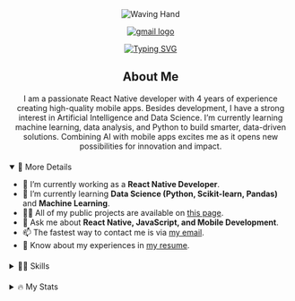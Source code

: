<div style="text-align:center; max-width: 700px; margin: auto;">

  <div id="header"> 
    <img src="https://media.giphy.com/media/v1.Y2lkPTc5MGI3NjExNzJybGR4amZxcHV6d3o2MTJueHN0d2xheGJ1d3B3ZzkzOHI2bGU1ayZlcD12MV9pbnRlcm5hbF9naWZfYnlfaWQmY3Q9Zw/paoX8smVvbggCXLu80/giphy.gif" width="100" alt="Waving Hand" /> 
  </div>

  <p>
    <a href="mailto:sogandtatlari1999@gmail.com">
      <img src="https://img.shields.io/static/v1?message=Gmail&logo=gmail&color=D14836&logoColor=white&style=for-the-badge" height="28" alt="gmail logo" />
    </a>
  </p>

  [![Typing SVG](https://readme-typing-svg.demolab.com?font=Fira+Code&size=36&pause=1000&color=34F500&vCenter=true&width=435&height=45&lines=%F0%9F%91%8B+Hi%2C+I'm+Sogand!+;I+love+AI+%E2%9D%A4%EF%B8%8F;Senior+Developer.;Always+learning+%F0%9F%A4%96)](https://enansari.github.io/)

  <h2>About Me</h2>
  <p>
    I am a passionate React Native developer with 4 years of experience creating high-quality mobile apps.  
    Besides development, I have a strong interest in Artificial Intelligence and Data Science.  
    I’m currently learning machine learning, data analysis, and Python to build smarter, data-driven solutions.  
    Combining AI with mobile apps excites me as it opens new possibilities for innovation and impact.
  </p>

  <details open style="text-align:left; max-width: 600px; margin: 20px auto;">
    <summary>👀 More Details</summary>
    <ul>
      <li>🔭 I’m currently working as a <strong>React Native Developer</strong>.</li>
      <li>🌱 I’m currently learning <strong>Data Science (Python, Scikit-learn, Pandas)</strong> and <strong>Machine Learning</strong>.</li>
      <li>👨‍💻 All of my public projects are available on <a href='https://github.com/isogand?tab=repositories'>this page</a>.</li>
      <li>💬 Ask me about <strong>React Native, JavaScript, and Mobile Development</strong>.</li>
      <li>📫 The fastest way to contact me is via <a href="mailto:sogandtatlari1999@gmail.com">my email</a>.</li>
      <li>📄 Know about my experiences in <a href='[LINK_TO_YOUR_RESUME.PDF]'>my resume</a>.</li>
    </ul>
  </details>

  <details style="text-align:left; max-width: 600px; margin: 20px auto;">
    <summary>🤹‍♂️ Skills</summary>
    <br>
    <h5>Mobile & Web Development</h5>
    <p>
      <a href="https://reactnative.dev/" target="_blank" rel="noreferrer">
        <img src="https://raw.githubusercontent.com/devicons/devicon/master/icons/react/react-original-wordmark.svg" alt="react native" width="40" height="40"/>
      </a>
      <a href="https://developer.mozilla.org/en-US/docs/Web/JavaScript" target="_blank" rel="noreferrer">
        <img src="https://raw.githubusercontent.com/devicons/devicon/master/icons/javascript/javascript-original.svg" alt="javascript" width="40" height="40"/>
      </a>
      <a href="https://www.typescriptlang.org/" target="_blank" rel="noreferrer">
        <img src="https://raw.githubusercontent.com/devicons/devicon/master/icons/typescript/typescript-original.svg" alt="typescript" width="40" height="40"/>
      </a>
      <a href="https://www.w3.org/html/" target="_blank" rel="noreferrer">
        <img src="https://raw.githubusercontent.com/devicons/devicon/master/icons/html5/html5-original-wordmark.svg" alt="html5" width="40" height="40"/>
      </a>
      <a href="https://www.w3schools.com/css/" target="_blank" rel="noreferrer">
        <img src="https://raw.githubusercontent.com/devicons/devicon/master/icons/css3/css3-original-wordmark.svg" alt="css3" width="40" height="40"/>
      </a>
    </p>
    <h5>Data Science & Machine Learning</h5>
    <p>
      <a href="https://www.python.org" target="_blank" rel="noreferrer">
        <img src="https://raw.githubusercontent.com/devicons/devicon/master/icons/python/python-original.svg" alt="python" width="40" height="40"/>
      </a>
      <a href="https://pandas.pydata.org/" target="_blank" rel="noreferrer">
        <img src="https://raw.githubusercontent.com/devicons/devicon/2ae2a900d2f041da66e950e4d48052658d850630/icons/pandas/pandas-original.svg" alt="pandas" width="40" height="40"/>
      </a>
      <a href="https://scikit-learn.org/" target="_blank" rel="noreferrer">
        <img src="https://upload.wikimedia.org/wikipedia/commons/0/05/Scikit_learn_logo_small.svg" alt="scikit_learn" width="40" height="40"/>
      </a>
      <a href="https://www.tensorflow.org" target="_blank" rel="noreferrer">
        <img src="https://www.vectorlogo.zone/logos/tensorflow/tensorflow-icon.svg" alt="tensorflow" width="40" height="40"/>
      </a>
      <a href="https://pytorch.org/" target="_blank" rel="noreferrer">
        <img src="https://www.vectorlogo.zone/logos/pytorch/pytorch-icon.svg" alt="pytorch" width="40" height="40"/>
      </a>
    </p>
    <h5>Other Tools</h5>
    <p>
      <a href="https://git-scm.com/" target="_blank" rel="noreferrer">
        <img src="https://www.vectorlogo.zone/logos/git-scm/git-scm-icon.svg" alt="git" width="40" height="40"/>
      </a>
      <a href="https://www.docker.com/" target="_blank" rel="noreferrer">
        <img src="https://raw.githubusercontent.com/devicons/devicon/master/icons/docker/docker-original-wordmark.svg" alt="docker" width="40" height="40"/>
      </a>
    </p>
  </details>

  <details style="text-align:left; max-width: 600px; margin: 20px auto;">
    <summary>🔥 My Stats</summary>
    <br>
    <div>
      <img src="http://github-readme-streak-stats.herokuapp.com?user=isogand&theme=dark&background=000000" alt="GitHub Streak" /><br>
      <img src="https://github-readme-stats.vercel.app/api?username=isogand&show_icons=true&theme=gotham" alt="Sogand's github stats" /><br>
      <img src="https://github-readme-stats.vercel.app/api/top-langs/?username=isogand&theme=gotham&layout=compact" alt="Top Languages" />
    </div>
  </details>

</div>
